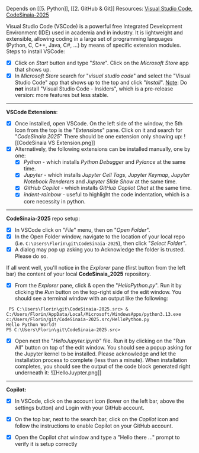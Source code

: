 Depends on [[5. Python]], [[2. GitHub & Git]]
Resources:  [Visual Studio Code](https://apps.microsoft.com/detail/xp9khm4bk9fz7q?hl=en-US&gl=US), [CodeSinaia-2025](https://github.com/inproted/CodeSinaia-2025)

Visual Studio Code (VSCode) is a powerful free Integrated Development Environment (IDE) used in academia and in industry. It is lightweight and extensible, allowing coding in a large set of programming languages (Python, C, C++, Java, C#, ...) by means of specific extension modules.
Steps to install VSCode:

- [x] Click on *Start* button and type "*Store*". Click on the *Microsoft Store* app that shows up.
- [x] In *Microsoft Store* search for "*visual studio code*" and select the "Visual Studio Code" app that shows up to the top and click "*Install*".
  <u>Note</u>: Do **not** install "Visual Studio Code - Insiders", which is a pre-release version: more features but less stable.

----
**VSCode Extensions**:
- [x] Once installed, open VSCode. On the left side of the window, the 5th Icon from the top is the "*Extensions*" pane. Click on it and search for "*CodeSinaia 2025*" There should be one extension only showing up:
      ![[CodeSinaia VS Extension.png]]
- [x] Alternatively, the following extensions can be installed manually, one by one:
	- [x] *Python* - which installs *Python Debugger* and *Pylance* at the same time.
	- [x] *Jupyter* - which installs *Jupyter Cell Tags*, *Jupyter Keymap*, *Jupyter Notebook Renderers* and *Jupyter Slide Show* at the same time.
	- [x] *GitHub Copilot* - which installs *GitHub Copilot Chat* at the same time.
	- [x] *indent-rainbow* - useful to highlight the code indentation, which is a core necessity in python.

----
**CodeSinaia-2025** repo setup:
- [x] In VSCode click on "*File*" menu, then on "*Open Folder*".
- [x] In the Open Folder window, navigate to the location of your local repo (i.e. `C:\Users\Florin\git\CodeSinaia-2025`), then click "*Select Folder"*.
- [x] A dialog may pop up asking you to Acknowledge the folder is trusted. Please do so.

If all went well, you'll notice in the *Explorer* pane (first button from the left bar) the content of your local **CodeSinaia_2025** repository.
- [x] From the *Explorer* pane, click & open the "*HelloPython.py*". Run it by clicking the *Run* button on the top-right side of the edit window.
   You should see a terminal window with an output like the following:
```
 PS C:\Users\Florin\git\CodeSinaia-2025.src> & C:/Users/Florin/AppData/Local/Microsoft/WindowsApps/python3.13.exe c:/Users/Florin/git/CodeSinaia-2025.src/HelloPython.py
Hello Python World!
PS C:\Users\Florin\git\CodeSinaia-2025.src> 
```
- [x] Open next the "*HelloJupyter.ipynb*" file. Run it by clicking on the "Run All" button on top of the edit window.
   You should see a popup asking for the Jupyter kernel to be installed. Please acknowledge and let the installation process to complete (less than a minute). When installation completes, you should see the output of the code block generated right underneath it:
    ![[HelloJuypter.png]]
----
**Copilot:**
- [x] In VSCode, click on the account icon (lower on the left bar, above the settings button) and Login with your GitHub account.
- [x] On the top bar, next to the search bar, click on the *Copilot* icon and follow the instructions to enable Copilot on your GitHub account.
- [x] Open the Copilot chat window and type a "Hello there ..." prompt to verify it is setup correctly

